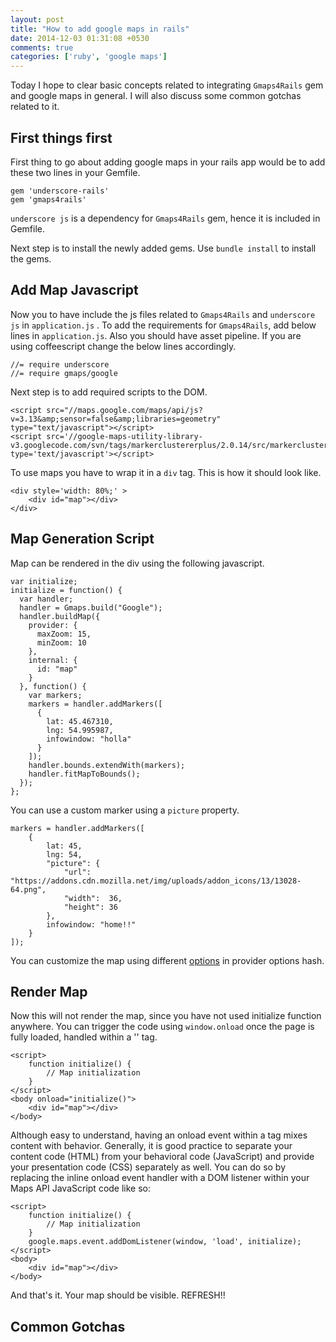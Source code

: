 ```yaml
---
layout: post
title: "How to add google maps in rails"
date: 2014-12-03 01:31:08 +0530
comments: true
categories: ['ruby', 'google maps']
---
```


Today I hope to clear basic concepts related to integrating `Gmaps4Rails` gem and google maps in general. I will also discuss some common gotchas related to it.

## First things first

First thing to go about adding google maps in your rails app would be to add these two lines in your Gemfile.

	gem 'underscore-rails'
	gem 'gmaps4rails'

`underscore js`  is a dependency for `Gmaps4Rails` gem, hence it is included in Gemfile.

Next step is to install the newly added gems. Use `bundle install` to install the gems.

## Add Map Javascript

Now you to have include the js files related to `Gmaps4Rails` and `underscore js` in `application.js` . To add the requirements for `Gmaps4Rails`, add below lines in `application.js`. Also you should have asset pipeline. If you are using coffeescript change the below lines accordingly.    

    //= require underscore
	//= require gmaps/google

Next step is to add required scripts to the DOM.

    <script src="//maps.google.com/maps/api/js?v=3.13&amp;sensor=false&amp;libraries=geometry" type="text/javascript"></script>
	<script src='//google-maps-utility-library-v3.googlecode.com/svn/tags/markerclustererplus/2.0.14/src/markerclusterer_packed.js' type='text/javascript'></script>

To use maps you have to wrap it in a `div` tag. This is how it should look like.

    <div style='width: 80%;' >
        <div id="map"></div>
    </div>


## Map Generation Script


Map can be rendered in the div using the following javascript.

    var initialize;
    initialize = function() {
      var handler;
      handler = Gmaps.build("Google");
      handler.buildMap({
        provider: {
          maxZoom: 15,
          minZoom: 10
        },
        internal: {
          id: "map"
        }
      }, function() {
        var markers;
        markers = handler.addMarkers([
          {
            lat: 45.467310,
            lng: 54.995987,
            infowindow: "holla"
          }
        ]);
        handler.bounds.extendWith(markers);
        handler.fitMapToBounds();
      });
    };

You can use a custom marker using a `picture` property.

    markers = handler.addMarkers([
        {
            lat: 45,
            lng: 54,
            "picture": {
                "url": "https://addons.cdn.mozilla.net/img/uploads/addon_icons/13/13028-64.png",
                "width":  36,
                "height": 36
            },
            infowindow: "home!!"
        }   
    ]);

You can customize the map using different [options](https://developers.google.com/maps/documentation/javascript/reference?hl=fr#MapOptions) in provider options hash. 

## Render Map

Now this will not render the map, since you have not used initialize function anywhere. You can trigger the code using `window.onload` once the page is fully loaded, handled within a '<body>' tag. 
    
    <script>
        function initialize() {
            // Map initialization
        }
    </script>
    <body onload="initialize()">
        <div id="map"></div>
    </body>

Although easy to understand, having an onload event within a <body> tag mixes content with behavior. Generally, it is good practice to separate your content code (HTML) from your behavioral code (JavaScript) and provide your presentation code (CSS) separately as well. You can do so by replacing the inline onload event handler with a DOM listener within your Maps API JavaScript code like so:

    <script>
        function initialize() {
            // Map initialization
        }
        google.maps.event.addDomListener(window, 'load', initialize);
    </script>
    <body>
        <div id="map"></div>
    </body>

And that's it. Your map should be visible. REFRESH!!

## Common Gotchas

